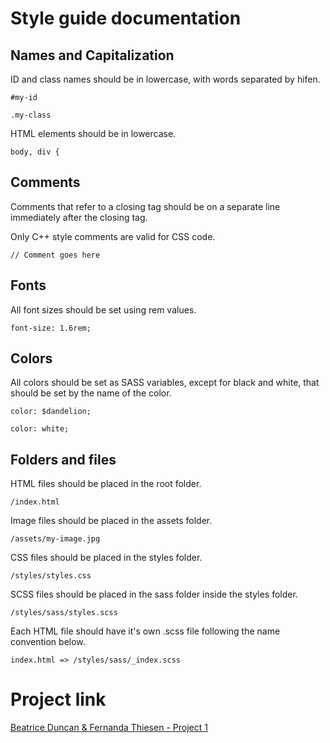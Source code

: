 # Style guide documentation

## Names and Capitalization

ID and class names should be in lowercase, with words separated by hifen.

```
#my-id
```
```
.my-class
```

HTML elements should be in lowercase.

```
body, div {
```
## Comments

Comments that refer to a closing tag should be on a separate line immediately after the closing tag.

Only C++ style comments are valid for CSS code.

```
// Comment goes here
```
## Fonts

All font sizes should be set using rem values.

```
font-size: 1.6rem;
```

## Colors

All colors should be set as SASS variables, except for black and white, that should be set by the name of the color.

```
color: $dandelion;
```
```
color: white;
```

## Folders and files

HTML files should be placed in the root folder.

```
/index.html
```

Image files should be placed in the assets folder.

```
/assets/my-image.jpg
```

CSS files should be placed in the styles folder.

```
/styles/styles.css
```

SCSS files should be placed in the sass folder inside the styles folder.

```
/styles/sass/styles.scss
```

Each HTML file should have it's own .scss file following the name convention below.

```
index.html => /styles/sass/_index.scss
```

# Project link

[Beatrice Duncan & Fernanda Thiesen - Project 1](https://fernanda-bea.github.io/project1/)